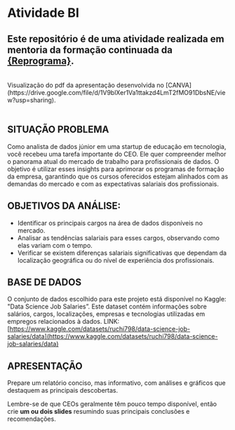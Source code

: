 # Atividade BI 

## Este repositório é de uma atividade realizada em mentoria da formação continuada da [{Reprograma}](https://www.reprograma.com.br/).

<br>
Visualização do pdf da apresentação desenvolvida no [CANVA](https://drive.google.com/file/d/1V9blXer1Va1ttakzd4LmT2fMO91DbsNE/view?usp=sharing).

<br>
<br>

## SITUAÇÃO PROBLEMA

Como analista de dados júnior em uma startup de educação em tecnologia, você recebeu uma tarefa importante do CEO. Ele quer compreender melhor o panorama atual do mercado de trabalho para profissionais de dados. O objetivo é utilizar esses insights para aprimorar os programas de formação da empresa, garantindo que os cursos oferecidos estejam alinhados com as demandas do mercado e com as expectativas salariais dos profissionais.

## OBJETIVOS DA ANÁLISE:

- Identificar os principais cargos na área de dados disponíveis no mercado.
- Analisar as tendências salariais para esses cargos, observando como elas variam com o tempo.
- Verificar se existem diferenças salariais significativas que dependam da localização geográfica ou do nível de experiência dos profissionais.

## BASE DE DADOS 

O conjunto de dados escolhido para este projeto está disponível no Kaggle: "Data Science Job Salaries”. Este dataset contém informações sobre salários, cargos, localizações, empresas e tecnologias utilizadas em empregos relacionados à dados. LINK: [https://www.kaggle.com/datasets/ruchi798/data-science-job-salaries/data](https://www.kaggle.com/datasets/ruchi798/data-science-job-salaries/data)

## APRESENTAÇÃO

Prepare um relatório conciso, mas informativo, com análises e gráficos que destaquem as principais descobertas.

Lembre-se de que CEOs geralmente têm pouco tempo disponível, então crie **um ou dois slides** resumindo suas principais conclusões e recomendações.

<br>


